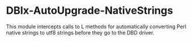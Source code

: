 # DBIx-AutoUpgrade-NativeStrings

This module intercepts calls to L<DBI> methods for automatically converting Perl native strings
to utf8 strings before they go to the DBD driver.

